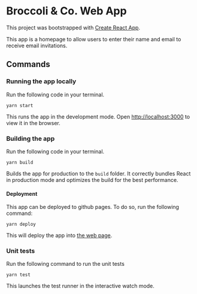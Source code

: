 # Broccoli & Co. Web App

This project was bootstrapped with [Create React App](https://github.com/facebook/create-react-app).

This app is a homepage to allow users to enter their name and email to receive email invitations.

## Commands

### Running the app locally

Run the following code in your terminal.

```
yarn start
```

This runs the app in the development mode. Open [http://localhost:3000](http://localhost:3000) to view it in the browser.

### Building the app

Run the following code in your terminal.

```
yarn build
```

Builds the app for production to the `build` folder. It correctly bundles React in production mode and optimizes the build for the best performance.

#### Deployment

This app can be deployed to github pages. To do so, run the following command:

```
yarn deploy
```

This will deploy the app into [the web page](https://pocoyopin.github.io/broccoli-co/).

### Unit tests

Run the following command to run the unit tests

```
yarn test
```

This launches the test runner in the interactive watch mode.
